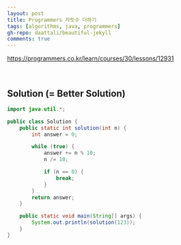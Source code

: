 ```yaml
---
layout: post
title: Programmers 자릿수 더하기
tags: [algorithms, java, programmers]
gh-repo: daattali/beautiful-jekyll
comments: true
---
```


<https://programmers.co.kr/learn/courses/30/lessons/12931>

<br>


## Solution (= Better Solution)

```java
import java.util.*;

public class Solution {
    public static int solution(int n) {
        int answer = 0;

        while (true) {
            answer += n % 10;
            n /= 10;

            if (n == 0) {
                break;
            }
        }
        return answer;
    }

    public static void main(String[] args) {
        System.out.println(solution(123));
    }
}
```
